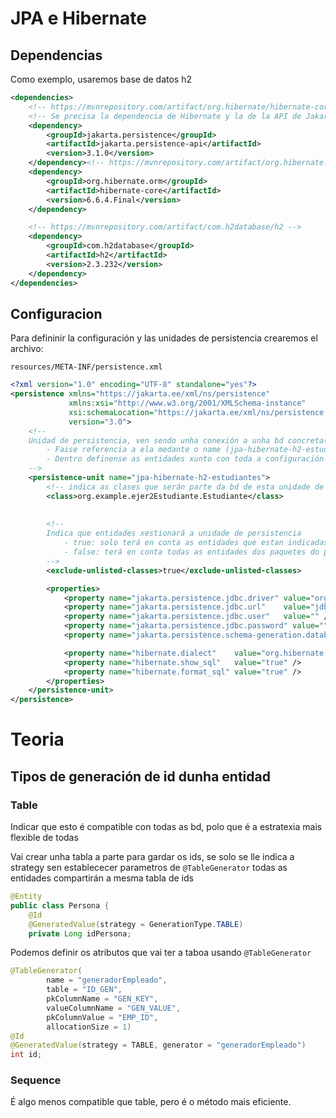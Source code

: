 # JPA e Hibernate
## Dependencias
Como exemplo, usaremos base de datos h2
```xml
<dependencies>
    <!-- https://mvnrepository.com/artifact/org.hibernate/hibernate-core -->
    <!-- Se precisa la dependencia de Hibernate y la de la API de Jakarta Persistence -->
    <dependency>
        <groupId>jakarta.persistence</groupId>
        <artifactId>jakarta.persistence-api</artifactId>
        <version>3.1.0</version>
    </dependency><!-- https://mvnrepository.com/artifact/org.hibernate.orm/hibernate-core -->
    <dependency>
        <groupId>org.hibernate.orm</groupId>
        <artifactId>hibernate-core</artifactId>
        <version>6.6.4.Final</version>
    </dependency>

    <!-- https://mvnrepository.com/artifact/com.h2database/h2 -->
    <dependency>
        <groupId>com.h2database</groupId>
        <artifactId>h2</artifactId>
        <version>2.3.232</version>
    </dependency>
</dependencies>
```
## Configuracion
Para defininir la configuración y las unidades de persistencia crearemos el archivo:

`resources/META-INF/persistence.xml`

```xml
<?xml version="1.0" encoding="UTF-8" standalone="yes"?>
<persistence xmlns="https://jakarta.ee/xml/ns/persistence"
             xmlns:xsi="http://www.w3.org/2001/XMLSchema-instance"
             xsi:schemaLocation="https://jakarta.ee/xml/ns/persistence https://jakarta.ee/xml/ns/persistence/persistence_3_0.xsd"
             version="3.0">
    <!-- 
    Unidad de persistencia, ven sendo unha conexión a unha bd concreta(jpa-hibernate-h2-estudiantes)
        - Faise referencia a ela medante o name (jpa-hibernate-h2-estudiantes)
        - Dentro definense as entidades xunto con toda a configuración
    -->
    <persistence-unit name="jpa-hibernate-h2-estudiantes">
        <!-- indica as clases que serán parte da bd de esta unidade de persistencia -->
        <class>org.example.ejer2Estudiante.Estudiante</class>
        
        
        <!-- 
        Indica que entidades xestionará a unidade de persistencia
            - true: solo terá en conta as entidades que estan indicadas con <class> nesta unidade
            - false: terá en conta todas as entidades dos paquetes do proxecto, escaneandoas automaticamente
        -->
        <exclude-unlisted-classes>true</exclude-unlisted-classes>

        <properties>
            <property name="jakarta.persistence.jdbc.driver" value="org.h2.Driver" />
            <property name="jakarta.persistence.jdbc.url"    value="jdbc:h2:./db/dbProba" />
            <property name="jakarta.persistence.jdbc.user"   value="" />
            <property name="jakarta.persistence.jdbc.password" value="" />
            <property name="jakarta.persistence.schema-generation.database.action" value="drop-and-create" />

            <property name="hibernate.dialect"    value="org.hibernate.dialect.H2Dialect" />
            <property name="hibernate.show_sql"   value="true" />
            <property name="hibernate.format_sql" value="true" />
        </properties>
    </persistence-unit>
</persistence>
```

# Teoria

## Tipos de generación de id dunha entidad
### Table
Indicar que esto é compatible con todas as bd, polo que é a estratexia mais flexible de todas

Vai crear unha tabla a parte para gardar os ids, se solo se lle indica a strategy sen establececer parametros de `@TableGenerator` todas as entidades compartirán a mesma tabla de ids 
```java
@Entity
public class Persona {
    @Id
    @GeneratedValue(strategy = GenerationType.TABLE)
    private Long idPersona;
```

Podemos definir os atributos que vai ter a taboa usando `@TableGenerator`
```java
@TableGenerator(
        name = "generadorEmpleado",
        table = "ID_GEN",
        pkColumnName = "GEN_KEY",
        valueColumnName = "GEN_VALUE",
        pkColumnValue = "EMP_ID",
        allocationSize = 1)
@Id
@GeneratedValue(strategy = TABLE, generator = "generadorEmpleado")
int id;
```

### Sequence
É algo menos compatible que table, pero é o método mais eficiente.


